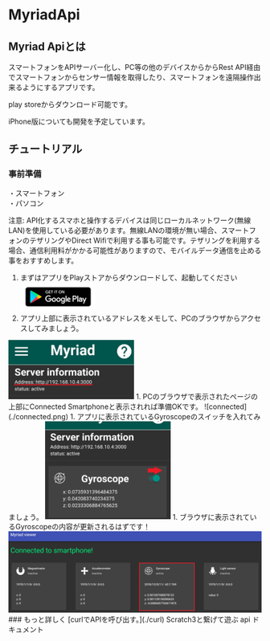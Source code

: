 # MyriadApi

## Myriad Apiとは
スマートフォンをAPIサーバー化し、PC等の他のデバイスからからRest API経由でスマートフォンからセンサー情報を取得したり、スマートフォンを遠隔操作出来るようにするアプリです。

play storeからダウンロード可能です。
  
iPhone版についても開発を予定しています。

## チュートリアル

### 事前準備  
・スマートフォン  
・パソコン  
  
注意: API化するスマホと操作するデバイスは同じローカルネットワーク(無線LAN)を使用している必要があります。無線LANの環境が無い場合、スマートフォンのテザリングやDirect Wifiで利用する事も可能です。テザリングを利用する場合、通信利用料がかかる可能性がありますので、モバイルデータ通信を止める事をおすすめします。

1. まずはアプリをPlayストアからダウンロードして、起動してください  
[<img src="./ps.png" width="150px">](https://play.google.com/store/apps/details?id=com.myriad)
1. アプリ上部に表示されているアドレスをメモして、PCのブラウザからアクセスしてみましょう。  
<img src="./address.jpg" width="250px">
1. PCのブラウザで表示されたページの上部にConnected Smartphoneと表示されれば準備OKです。  
![connected](./connected.png)
1. アプリに表示されているGyroscopeのスイッチを入れてみましょう。   
<img src="./sensor.jpg" width="250px">
1. ブラウザに表示されているGyroscopeの内容が更新されるはずです！
<img src="SensorUpdated.png" >
###  もっと詳しく
[curlでAPIを呼び出す。](./curl)  
Scratch3と繋げて遊ぶ  
api ドキュメント  
